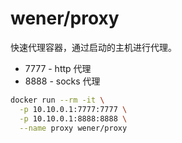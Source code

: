 
<!-- lang:zh -->

# wener/proxy

快速代理容器，通过启动的主机进行代理。

* 7777 - http 代理
* 8888 - socks 代理

```bash
docker run --rm -it \
  -p 10.10.0.1:7777:7777 \
  -p 10.10.0.1:8888:8888 \
  --name proxy wener/proxy
```
